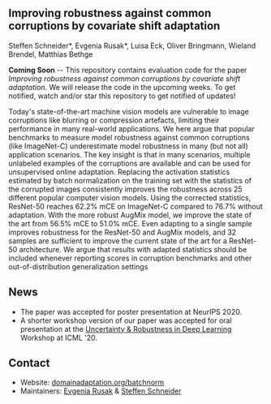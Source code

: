## Improving robustness against common corruptions by covariate shift adaptation
Steffen Schneider*, Evgenia Rusak*, Luisa Eck, Oliver Bringmann, Wieland Brendel, Matthias Bethge 

**Coming Soon** -- This repository contains evaluation code for the paper *Improving robustness against common corruptions by covariate shift adaptation*.
We will release the code in the upcoming weeks. To get notified, watch and/or star this repository to get notified of updates!

Today's state-of-the-art machine vision models are vulnerable to image corruptions like blurring or compression artefacts, limiting their performance in many real-world applications. We here argue that popular benchmarks to measure model robustness against common corruptions (like ImageNet-C) underestimate model robustness in many (but not all) application scenarios. The key insight is that in many scenarios, multiple unlabeled examples of the corruptions are available and can be used for unsupervised online adaptation. Replacing the activation statistics estimated by batch normalization on the training set with the statistics of the corrupted images consistently improves the robustness across 25 different popular computer vision models. Using the corrected statistics, ResNet-50 reaches 62.2% mCE on ImageNet-C compared to 76.7% without adaptation. With the more robust AugMix model, we improve the state of the art from 56.5% mCE to 51.0% mCE. Even adapting to a single sample improves robustness for the ResNet-50 and AugMix models, and 32 samples are sufficient to improve the current state of the art for a ResNet-50 architecture. We argue that results with adapted statistics should be included whenever reporting scores in corruption benchmarks and other out-of-distribution generalization settings

## News

- The paper was accepted for poster presentation at NeurIPS 2020.
- A shorter workshop version of our paper was accepted for oral presentation at the [Uncertainty & Robustness in Deep Learning](https://sites.google.com/view/udlworkshop2020) Workshop at ICML '20.

## Contact

- Website: [domainadaptation.org/batchnorm](https://domainadaptation.org/batchnorm)
- Maintainers: [Evgenia Rusak](https://github.com/EvgeniaAR) & [Steffen Schneider](https://github.com/stes)

